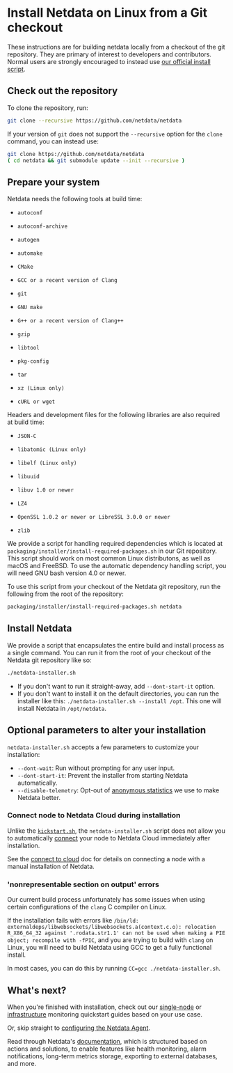 <!--
title: "Install Netdata on Linux from a Git checkout"
description: "Use the Netdata Agent source code from GitHub, plus helper scripts to set up your system, to install Netdata without packages or binaries."
custom_edit_url: https://github.com/netdata/netdata/edit/master/packaging/installer/methods/manual.md
-->

# Install Netdata on Linux from a Git checkout

These instructions are for building netdata locally from a checkout of the git repository. They are primary of
interest to developers and contributors. Normal users are strongly encouraged to instead use [our official install
script](./kickstart.md).

## Check out the repository

To clone the repository, run:

```sh
git clone --recursive https://github.com/netdata/netdata
```

If your version of `git` does not support the `--recursive` option for the `clone` command, you can instead use:

```sh
git clone https://github.com/netdata/netdata
( cd netdata && git submodule update --init --recursive )
```

## Prepare your system

Netdata needs the following tools at build time:

-     autoconf
-     autoconf-archive
-     autogen
-     automake
-     CMake
-     GCC or a recent version of Clang
-     git
-     GNU make
-     G++ or a recent version of Clang++
-     gzip
-     libtool
-     pkg-config
-     tar
-     xz (Linux only)
-     cURL or wget

Headers and development files for the following libraries are also required at build time:

-     JSON-C
-     libatomic (Linux only)
-     libelf (Linux only)
-     libuuid
-     libuv 1.0 or newer
-     LZ4
-     OpenSSL 1.0.2 or newer or LibreSSL 3.0.0 or newer
-     zlib

We provide a script for handling required dependencies which is located at
`packaging/installer/install-required-packages.sh` in our Git repository. This script should work on most common
Linux distributons, as well as macOS and FreeBSD.  To use the automatic dependency handling script, you will need
GNU bash version 4.0 or newer.

To use this script from your checkout of the Netdata git repository, run the following from the root of the repository:

```sh
packaging/installer/install-required-packages.sh netdata
```

## Install Netdata

We provide a script that encapsulates the entire build and install process as a single command. You can run it
from the root of your checkout of the Netdata git repository like so:

```sh
./netdata-installer.sh
```

-   If you don't want to run it straight-away, add `--dont-start-it` option.
-   If you don't want to install it on the default directories, you can run the installer like this:
    `./netdata-installer.sh --install /opt`. This one will install Netdata in `/opt/netdata`.

## Optional parameters to alter your installation

`netdata-installer.sh` accepts a few parameters to customize your installation:

-   `--dont-wait`: Run without prompting for any user input.
-   `--dont-start-it`: Prevent the installer from starting Netdata automatically.
-   `--disable-telemetry`: Opt-out of [anonymous statistics](/docs/anonymous-statistics.md) we use to make
    Netdata better.

### Connect node to Netdata Cloud during installation

Unlike the [`kickstart.sh`](/packaging/installer/methods/kickstart.md), the `netdata-installer.sh` script does
not allow you to automatically [connect](/claim/README.md) your node to Netdata Cloud immediately after installation.

See the [connect to cloud](/claim/README.md) doc for details on connecting a node with a manual installation of Netdata.

### 'nonrepresentable section on output' errors

Our current build process unfortunately has some issues when using certain configurations of the `clang` C compiler on Linux.

If the installation fails with errors like `/bin/ld: externaldeps/libwebsockets/libwebsockets.a(context.c.o):
relocation R_X86_64_32 against '.rodata.str1.1' can not be used when making a PIE object; recompile with -fPIC`,
and you are trying to build with `clang` on Linux, you will need to build Netdata using GCC to get a fully
functional install.

In most cases, you can do this by running `CC=gcc ./netdata-installer.sh`.

## What's next?

When you're finished with installation, check out our [single-node](/docs/quickstart/single-node.md) or
[infrastructure](/docs/quickstart/infrastructure.md) monitoring quickstart guides based on your use case.

Or, skip straight to [configuring the Netdata Agent](/docs/configure/nodes.md).

Read through Netdata's [documentation](https://learn.netdata.cloud/docs), which is structured based on actions and
solutions, to enable features like health monitoring, alarm notifications, long-term metrics storage, exporting to
external databases, and more.
